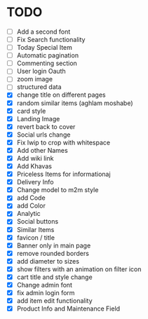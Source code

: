 # TODO
- [ ] Add a second font
- [ ] Fix Search functionality
- [ ] Today Special Item
- [ ] Automatic pagination
- [ ] Commenting section
- [ ] User login Oauth
- [ ] zoom image
- [ ] structured data
- [x] change title on different pages
- [x] random similar items (aghlam moshabe)
- [x] card style
- [x] Landing Image
- [x] revert back to cover
- [x] Social urls change
- [x] Fix lwip to crop with whitespace
- [x] Add other Names
- [x] Add wiki link
- [x] Add Khavas
- [x] Priceless Items for informationaj
- [x] Delivery Info
- [x] Change model to m2m style
- [x] add Code
- [x] add Color
- [x] Analytic
- [x] Social buttons
- [x] Similar Items
- [x] favicon / title
- [x] Banner only in main page
- [x] remove rounded borders
- [x] add diameter to sizes
- [x] show filters with an animation on filter icon
- [x] cart title and style change
- [x] Change admin font
- [x] fix admin login form
- [x] add item edit functionality
- [x] Product Info and Maintenance Field
